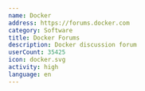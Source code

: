 ```yaml
---
name: Docker
address: https://forums.docker.com
category: Software
title: Docker Forums
description: Docker discussion forum
userCount: 35425
icon: docker.svg
activity: high
language: en
---
```

